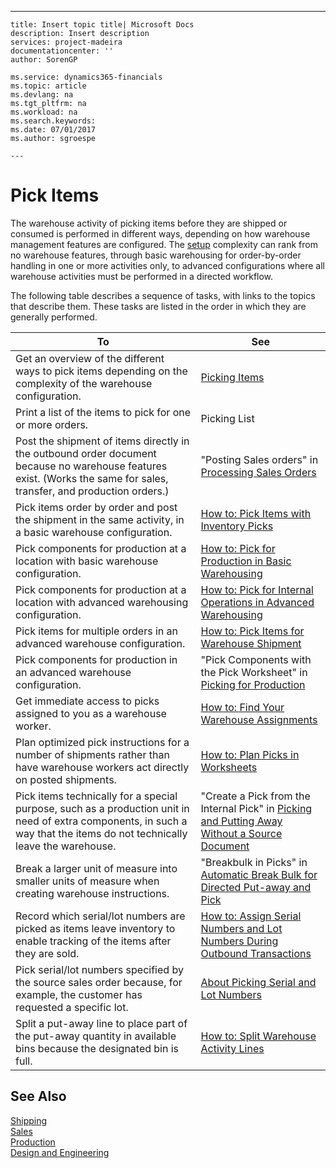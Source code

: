 ---
    title: Insert topic title| Microsoft Docs
    description: Insert description
    services: project-madeira
    documentationcenter: ''
    author: SorenGP

    ms.service: dynamics365-financials
    ms.topic: article
    ms.devlang: na
    ms.tgt_pltfrm: na
    ms.workload: na
    ms.search.keywords:
    ms.date: 07/01/2017
    ms.author: sgroespe

    ---
# Pick Items
The warehouse activity of picking items before they are shipped or consumed is performed in different ways, depending on how warehouse management features are configured. The [setup](../FullExperience/configure-warehouse-processes.md) complexity can rank from no warehouse features, through basic warehousing for order-by-order handling in one or more activities only, to advanced configurations where all warehouse activities must be performed in a directed workflow.  
  
 The following table describes a sequence of tasks, with links to the topics that describe them. These tasks are listed in the order in which they are generally performed.  
  
|**To**|**See**|  
|------------|-------------|  
|Get an overview of the different ways to pick items depending on the complexity of the warehouse configuration.|[Picking Items](../FullExperience/picking-items.md)|  
|Print a list of the items to pick for one or more orders.|Picking List|  
|Post the shipment of items directly in the outbound order document because no warehouse features exist. \(Works the same for sales, transfer, and production orders.\)|"Posting Sales orders" in [Processing Sales Orders](../FullExperience/processing-sales-orders.md)|  
|Pick items order by order and post the shipment in the same activity, in a basic warehouse configuration.|[How to: Pick Items with Inventory Picks](../FullExperience/how-to-pick-items-with-inventory-picks.md)|  
|Pick components for production at a location with basic warehouse configuration.|[How to: Pick for Production in Basic Warehousing](../FullExperience/how-to-pick-for-production-in-basic-warehousing.md)|  
|Pick components for production at a location with advanced warehousing configuration.|[How to: Pick for Internal Operations in Advanced Warehousing](../FullExperience/how-to-pick-for-internal-operations-in-advanced-warehousing.md)|  
|Pick items for multiple orders in an advanced warehouse configuration.|[How to: Pick Items for Warehouse Shipment](../FullExperience/how-to-pick-items-for-warehouse-shipment.md)|  
|Pick components for production in an advanced warehouse configuration.|"Pick Components with the Pick Worksheet" in [Picking for Production](../FullExperience/how-to-pick-for-production-in-basic-warehousing.md)|  
|Get immediate access to picks assigned to you as a warehouse worker.|[How to: Find Your Warehouse Assignments](../FullExperience/how-to-find-your-warehouse-assignments.md)|  
|Plan optimized pick instructions for a number of shipments rather than have warehouse workers act directly on posted shipments.|[How to: Plan Picks in Worksheets](../FullExperience/how-to-plan-picks-in-worksheets.md)|  
|Pick items technically for a special purpose, such as a production unit in need of extra components, in such a way that the items do not technically leave the warehouse.|"Create a Pick from the Internal Pick" in [Picking and Putting Away Without a Source Document](../FullExperience/how-to-create-put-aways-from-internal-put-aways.md)|  
|Break a larger unit of measure into smaller units of measure when creating warehouse instructions.|"Breakbulk in Picks" in [Automatic Break Bulk for Directed Put-away and Pick](../FullExperience/automatic-breaking-bulk-with-directed-put-away-and-pick.md)|  
|Record which serial\/lot numbers are picked as items leave inventory to enable tracking of the items after they are sold.|[How to: Assign Serial Numbers and Lot Numbers During Outbound Transactions](../FullExperience/how-to-assign-serial-numbers-and-lot-numbers-during-outbound-transactions.md)|  
|Pick serial\/lot numbers specified by the source sales order because, for example, the customer has requested a specific lot.|[About Picking Serial and Lot Numbers](../FullExperience/about-picking-serial-and-lot-numbers.md)|  
|Split a put-away line to place part of the put-away quantity in available bins because the designated bin is full.|[How to: Split Warehouse Activity Lines](../FullExperience/how-to-split-warehouse-activity-lines.md)|  
  
## See Also  
 [Shipping](../FullExperience/Shipping.md)   
 [Sales](../FullExperience/sales.md)   
 [Production](../FullExperience/production.md)   
 [Design and Engineering](../FullExperience/design-and-engineering.md)